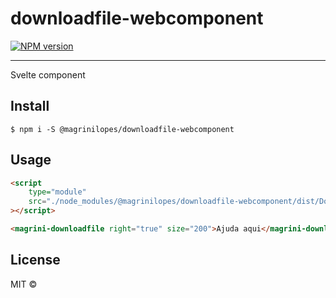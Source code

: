 # downloadfile-webcomponent

[![NPM version][npm-img]][npm]


[npm-img]:         https://img.shields.io/npm/v/@magrinilopes/downloadfile-webcomponent.svg
[npm]:             https://www.npmjs.com/package/@magrinilopes/downloadfile-webcomponent

---

Svelte component

## Install

```
$ npm i -S @magrinilopes/downloadfile-webcomponent
```


## Usage

```html
<script
	type="module"
	src="./node_modules/@magrinilopes/downloadfile-webcomponent/dist/DownloadFile.js"
></script>

<magrini-downloadfile right="true" size="200">Ajuda aqui</magrini-downloadfile>
```


## License

MIT ©
